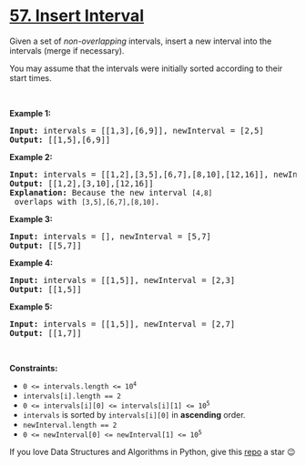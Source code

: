 # [57. Insert Interval][title]

<p>Given a set of <em>non-overlapping</em> intervals, insert a new interval into the intervals (merge if necessary).</p>
<p>You may assume that the intervals were initially sorted according to their start times.</p>
<p> </p>
<p><strong>Example 1:</strong></p>
<pre><strong>Input:</strong> intervals = [[1,3],[6,9]], newInterval = [2,5]
<strong>Output:</strong> [[1,5],[6,9]]
</pre>
<p><strong>Example 2:</strong></p>
<pre><strong>Input:</strong> intervals = [[1,2],[3,5],[6,7],[8,10],[12,16]], newInterval = [4,8]
<strong>Output:</strong> [[1,2],[3,10],[12,16]]
<strong>Explanation:</strong> Because the new interval <code>[4,8]</code> overlaps with <code>[3,5],[6,7],[8,10]</code>.</pre>
<p><strong>Example 3:</strong></p>
<pre><strong>Input:</strong> intervals = [], newInterval = [5,7]
<strong>Output:</strong> [[5,7]]
</pre>
<p><strong>Example 4:</strong></p>
<pre><strong>Input:</strong> intervals = [[1,5]], newInterval = [2,3]
<strong>Output:</strong> [[1,5]]
</pre>
<p><strong>Example 5:</strong></p>
<pre><strong>Input:</strong> intervals = [[1,5]], newInterval = [2,7]
<strong>Output:</strong> [[1,7]]
</pre>
<p> </p>
<p><strong>Constraints:</strong></p>
<ul>
<li><code>0 &lt;= intervals.length &lt;= 10<sup>4</sup></code></li>
<li><code>intervals[i].length == 2</code></li>
<li><code>0 &lt;= intervals[i][0] &lt;= intervals[i][1] &lt;= 10<sup>5</sup></code></li>
<li><code>intervals</code> is sorted by <code>intervals[i][0]</code> in <strong>ascending</strong> order.</li>
<li><code>newInterval.length == 2</code></li>
<li><code>0 &lt;= newInterval[0] &lt;= newInterval[1] &lt;= 10<sup>5</sup></code></li>
</ul>


If you love Data Structures and Algorithms in Python, give this [repo][me] a star :wink:

[title]: https://leetcode.com/problems/insert-interval
[me]: https://github.com/bumblebee211196/awesome-python-leetcode
